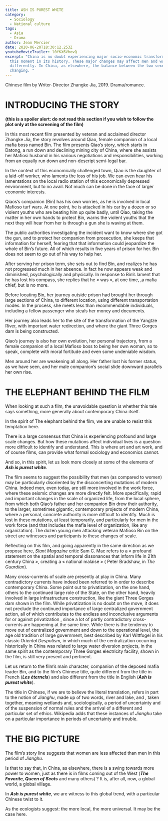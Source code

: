 ```yaml
---
title: ASH IS PUREST WHITE
category:
  - Sociology
  - National culture
tags:
  - Asia
  - Drama
author: Jean Mercier
date: 2020-06-20T18:30:12.253Z
youtubeMovieTrailer: l0fKX6VhovQ
excerpt: "China is no doubt experiencing major socio-economic transformations at
  this moment in its history. These major changes may affect men and women
  differently. In China, as elsewhere, the balance between the two sexes may be
  changing. "
---
```

Chinese film by Writer-Director Zhangke Jia, 2019. Drama/romance.

# INTRODUCING THE STORY

**(this is a spoiler alert: do not read this section if you wish to follow the plot only at the screening of the film)**

In this most recent film presented by veteran and acclaimed director Zhangke Jia, the story revolves around Qiao, female companion of a local mafia boss named Bin. The film presents Qiao’s story, which starts in Datong, a run down and declining mining city of China, where she assists her Mafiosi husband in his various negotiations and responsibilities, working from an equally run down and non-descript semi-legal bar.

In the context of this economically challenged town, Qiao is the daughter of a laid-off worker, who laments the loss of his job. We can even hear his lamentations on the local radio station of this economically depressed environment, but to no avail. Not much can be done in the face of larger economic interests.

Qiaos’s companion (Bin) has his own worries, as he is involved in local Mafioso turf wars. At one point, he is attacked in his car by a dozen or so violent youths who are beating him up quite badly, until Qiao, taking the matter in her own hands to protect Bin, warns the violent youths that the next they will hear from her is through a gun she is waving at them.

The public authorities investigating the incident want to know where she got the gun, and to protect her companion from prosecution, she keeps that information for herself, fearing that that information could jeopardize the whole of Bin’s future. All of which results in five years of prison for her. Bin does not seem to go out of his way to help her.

After serving her prison term, she sets out to find Bin, and realizes he has not progressed much in her absence. In fact he now appears weak and diminished, psychologically and physically. In response to Bin’s lament that he has lost his compass, she replies that he « was », at one time, ,a mafia chief, but is no more.

Before locating Bin, her journey outside prison had brought her through large sections of China, to different location, using different transportation modes. In the process, she meets less than recommendable individuals, including a fellow passenger who steals her money and documents.

Her journey also leads her to the site of the transformation of the Yangtze River, with important water redirection, and where the giant Three Gorges dam is being constructed.

Qiao’s journey is also her own evolution, her personal trajectory, from a female companion of a local Mafioso boss to being her own woman, so to speak, complete with moral fortitude and even some undeniable wisdom.

Men around her are weakening all along. Her father lost his former status, as we have seen, and her male companion’s social slide downward parallels her own rise.

# THE ELEPHANT BEHIND THE FILM

When looking at such a film, the unavoidable question is whether this tale says something, more generally about contemporary China itself.

In the spirit of The elephant behind the film, we are unable to resist this temptation here.

There is a large consensus that China is experiencing profound and large scale changes. But how these mutations affect individual lives is a question more difficult to identify and understand. This is where art and art work, and of course films, can provide what formal sociology and economics cannot.

And so, in this spirit, let us look more closely at some of the elements of ***Ash is purest white***.

The film seems to suggest the possibility that men (as compared to women) may be particularly disoriented by the disconcerting mutations of modern China. Indeed men, even today, are still more involved in the work force, where these seismic changes are more directly felt. More specifically, rapid and important changes in the scale of organized life, from the local sphere, from which both Qiao’s father and her companion Bin drew their authority, to the larger, sometimes gigantic, contemporary projects of modern China, where a personal, concrete authority is more difficult to identify. Much is lost in these mutations, at least temporarily, and particularly for men in the work force (and that includes the mafia level of organization, like any organization). The dozen young men attacking veteran Mafioso Bin on the street are witnesses and participants to these changes of scale.

Reflecting on this film, and going apparently in the same direction as we propose here, *Slant Magazine* critic Sam C. Mac refers to a « profound statement on the spatial and temporal dissonances that inform life in 21th century China », creating a « national malaise » ( Peter Bradshaw, in *The Guardian*).

Many cross-currents of scale are presently at play in China. Many contradictory currents have indeed been referred to in order to describe contemporary China. Some point out to privatization, on the one hand, others to the continued large role of the State, on the other hand, heavily involved in large infrastructure construction, like the giant Three Gorges dam shown in the film. While privatization is no doubt on the move, it does not preclude the continued importance of large centralized government action, all of which contributes to the endless and inconclusive arguments for or against privatization , since a lot of partly contradictory cross-currents are happening at the same time. While there is the tendency to move out of centralized government and down to the operational level, the age old tradition of large government, best described by Karl Wittfogel in his classic *Oriental Despotism*, in which much of the centralization occurring historically in China was related to large water diversion projects, in the same spirit as the contemporary Three Gorges electricity facility, shown in the film, is still very present and pertinent.

Let us return to the film’s main character, companion of the deposed mafia leader Bin, and to the film’s Chinese title, quite different from the title in French (***Les éternels***) and also different from the title in English (***Ash is purest white***).

The title in Chinese, if we are to believe the literal translation, refers in part to the notion of *Jianghu*, made up of two words, river and lake, and , taken together, meaning wetlands and, sociologically, a period of uncertainty and of the suspension of normal rules and the arrival of a different and particular set of ethics. Wikipedia adds that these instances of *Jianghu* take on a particular importance in periods of uncertainty and trouble.

# THE BIG PICTURE

The film’s story line suggests that women are less affected than men in this period of *Jianghu*.

Is that to say that, in China, as elsewhere, there is a swing towards more power to women, just as there is in films coming out of the West (***The Favorite, Queen of Scots*** and many others) ? It is, after all, now, a global world, a global village.

In ***Ash is purest white***, we are witness to this global trend, with a particular Chinese twist to it.

As the ecologists suggest: the more local, the more universal. It may be the case here.